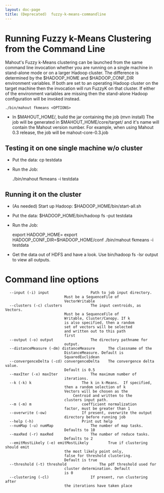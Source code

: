 ```yaml
---
layout: doc-page
title: (Deprecated)  fuzzy-k-means-commandline
---
```


<a name="fuzzy-k-means-commandline-RunningFuzzyk-MeansClusteringfromtheCommandLine"></a>
# Running Fuzzy k-Means Clustering from the Command Line
Mahout's Fuzzy k-Means clustering can be launched from the same command
line invocation whether you are running on a single machine in stand-alone
mode or on a larger Hadoop cluster. The difference is determined by the
$HADOOP_HOME and $HADOOP_CONF_DIR environment variables. If both are set to
an operating Hadoop cluster on the target machine then the invocation will
run FuzzyK on that cluster. If either of the environment variables are
missing then the stand-alone Hadoop configuration will be invoked instead.


    ./bin/mahout fkmeans <OPTIONS>


* In $MAHOUT_HOME/, build the jar containing the job (mvn install) The job
will be generated in $MAHOUT_HOME/core/target/ and it's name will contain
the Mahout version number. For example, when using Mahout 0.3 release, the
job will be mahout-core-0.3.job


<a name="fuzzy-k-means-commandline-Testingitononesinglemachinew/ocluster"></a>
## Testing it on one single machine w/o cluster

* Put the data: cp <PATH TO DATA> testdata
* Run the Job: 

    ./bin/mahout fkmeans -i testdata <OPTIONS>


<a name="fuzzy-k-means-commandline-Runningitonthecluster"></a>
## Running it on the cluster

* (As needed) Start up Hadoop: $HADOOP_HOME/bin/start-all.sh
* Put the data: $HADOOP_HOME/bin/hadoop fs -put <PATH TO DATA> testdata
* Run the Job: 

    export HADOOP_HOME=<Hadoop Home Directory>
    export HADOOP_CONF_DIR=$HADOOP_HOME/conf
    ./bin/mahout fkmeans -i testdata <OPTIONS>

* Get the data out of HDFS and have a look. Use bin/hadoop fs -lsr output
to view all outputs.

<a name="fuzzy-k-means-commandline-Commandlineoptions"></a>
# Command line options

      --input (-i) input			       Path to job input directory. 
    					       Must be a SequenceFile of    
    					       VectorWritable		    
      --clusters (-c) clusters		       The input centroids, as Vectors. 
    					       Must be a SequenceFile of    
    					       Writable, Cluster/Canopy. If k  
    					       is also specified, then a random 
    					       set of vectors will be selected  
    					       and written out to this path 
    					       first			    
      --output (-o) output			       The directory pathname for   
    					       output.			    
      --distanceMeasure (-dm) distanceMeasure      The classname of the	    
    					       DistanceMeasure. Default is  
    					       SquaredEuclidean 	    
      --convergenceDelta (-cd) convergenceDelta    The convergence delta value. 
    					       Default is 0.5		    
      --maxIter (-x) maxIter		       The maximum number of	    
    					       iterations.		    
      --k (-k) k				       The k in k-Means.  If specified, 
    					       then a random selection of k 
    					       Vectors will be chosen as the
        					       Centroid and written to the  
    					       clusters input path.	    
      --m (-m) m				       coefficient normalization    
    					       factor, must be greater than 1   
      --overwrite (-ow)			       If present, overwrite the output 
    					       directory before running job 
      --help (-h)				       Print out help		    
      --numMap (-u) numMap			       The number of map tasks.     
    					       Defaults to 10		    
      --maxRed (-r) maxRed			       The number of reduce tasks.  
    					       Defaults to 2		    
      --emitMostLikely (-e) emitMostLikely	       True if clustering should emit   
    					       the most likely point only,  
    					       false for threshold clustering.  
    					       Default is true		    
      --threshold (-t) threshold		       The pdf threshold used for   
    					       cluster determination. Default   
    					       is 0 
      --clustering (-cl)			       If present, run clustering after 
    					       the iterations have taken place  
                                

